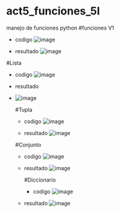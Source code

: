 # act5_funciones_5I
manejo de funciones python
#funciones V1
- codigo
![image](https://github.com/user-attachments/assets/cea641b9-904a-4f14-9aac-7b3ea65295df)

- resultado
![image](https://github.com/user-attachments/assets/bb94694b-19dd-4b95-9393-d8a1c172b772)

#Lista
- codigo
![image](https://github.com/user-attachments/assets/baa1d152-1d24-4603-8138-0e553ef34276)

- resultado
- ![image](https://github.com/user-attachments/assets/10d4c73f-baf6-4cd9-b7b1-c940d2cc3523)

  #Tupla
  - codigo
    ![image](https://github.com/user-attachments/assets/3fe0396f-2c20-4c58-8927-3857a2b29073)

  - resultado
    ![image](https://github.com/user-attachments/assets/4a03be66-494b-4170-9386-9cab670c1345)

  #Conjunto
  - codigo
    ![image](https://github.com/user-attachments/assets/31f1feb1-3b1f-414f-b473-2004edf2c8de)


  - resultado
    ![image](https://github.com/user-attachments/assets/23846ecb-9dbc-4827-8fde-3200acc2a105)

    #Diccionario
    - codigo
    ![image](https://github.com/user-attachments/assets/ef8cf825-52a6-4749-ba2e-eb9bb69f91c9)

  - resultado
    ![image](https://github.com/user-attachments/assets/059348ec-625b-4595-8063-b7aa610d0043)



    


